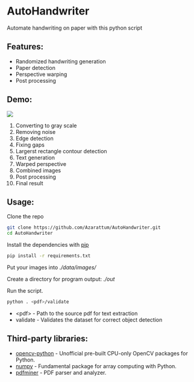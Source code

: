 # AutoHandwriter
Automate handwriting on paper with this python script

## Features:
  - Randomized handwriting generation
  - Paper detection
  - Perspective warping
  - Post processing

## Demo:
![](https://i.ibb.co/Vt5CXk4/demo.jpg)
1. Converting to gray scale
2. Removing noise
3. Edge detection
4. Fixing gaps
5. Largerst rectangle contour detection
6. Text generation
7. Warped perspective
8. Combined images
9. Post processing
10. Final result

## Usage:
Clone the repo
```sh
git clone https://github.com/Azarattum/AutoHandwriter.git
cd AutoHandwriter
```

Install the dependencies with [pip](https://pypi.org/)
```sh
pip install -r requirements.txt
```

Put your images into *./data/images/*

Create a directory for program output: *./out*

Run the script.
```sh
python . <pdf>/validate
```

- &lt;pdf&gt; - Path to the source pdf for text extraction
- validate - Validates the dataset for correct object detection
  
## Third-party libraries:
* [opencv-python](https://pypi.org/project/opencv-python/) - Unofficial pre-built CPU-only OpenCV packages for Python.
* [numpy](https://pypi.org/project/numpy/) - Fundamental package for array computing with Python.
* [pdfminer](https://pypi.org/project/pdfminer/) - PDF parser and analyzer.